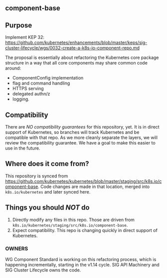 ## component-base

## Purpose

Implement KEP 32: https://github.com/kubernetes/enhancements/blob/master/keps/sig-cluster-lifecycle/wgs/0032-create-a-k8s-io-component-repo.md

The proposal is essentially about refactoring the Kubernetes core package structure in a way that all core components may share common code around:
 - ComponentConfig implementation
 - flag and command handling
 - HTTPS serving
 - delegated authn/z
 - logging.

## Compatibility

There are *NO compatibility guarantees* for this repository, yet.  It is in direct support of Kubernetes, so branches
will track Kubernetes and be compatible with that repo.  As we more cleanly separate the layers, we will review the
compatibility guarantee. We have a goal to make this easier to use in the future.


## Where does it come from?

This repository is synced from https://github.com/kubernetes/kubernetes/blob/master/staging/src/k8s.io/component-base.
Code changes are made in that location, merged into `k8s.io/kubernetes` and later synced here.

## Things you should *NOT* do

 1. Directly modify any files in this repo. Those are driven from `k8s.io/kubernetes/staging/src/k8s.io/component-base`.
 2. Expect compatibility. This repo is changing quickly in direct support of Kubernetes.

### OWNERS

WG Component Standard is working on this refactoring process, which is happening incrementally, starting in the v1.14 cycle.
SIG API Machinery and SIG Cluster Lifecycle owns the code.
